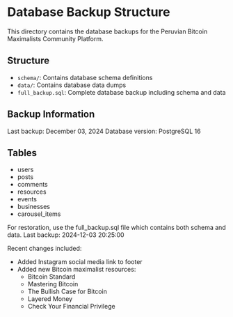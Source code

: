 # Database Backup Structure

This directory contains the database backups for the Peruvian Bitcoin Maximalists Community Platform.

## Structure

- `schema/`: Contains database schema definitions
- `data/`: Contains database data dumps
- `full_backup.sql`: Complete database backup including schema and data

## Backup Information

Last backup: December 03, 2024
Database version: PostgreSQL 16

## Tables
- users
- posts
- comments
- resources
- events
- businesses
- carousel_items

For restoration, use the full_backup.sql file which contains both schema and data.
Last backup: 2024-12-03 20:25:00

Recent changes included:
- Added Instagram social media link to footer
- Added new Bitcoin maximalist resources:
  - Bitcoin Standard
  - Mastering Bitcoin
  - The Bullish Case for Bitcoin
  - Layered Money
  - Check Your Financial Privilege
